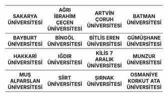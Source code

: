 <table class="unv">
  <br><br>
  <tr>
    <th>SAKARYA ÜNİVERSİTESİ</th>
    <th>AĞRI İBRAHİM ÇEÇEN ÜNİVERSİTESİ</th>
    <th>ARTVİN ÇORUH ÜNİVERSİTESİ</th>
    <th>BATMAN ÜNİVERSİTESİ</th>
  </tr>
  <tr>
    <th>BAYBURT ÜNİVERSİTESİ</th>
    <th>BİNGÖL ÜNİVERSİTESİ</th>
    <th>BİTLİS EREN ÜNİVERSİTESİ</th>
    <th>GÜMÜŞHANE ÜNİVERSİTESİ</th>
  </tr>
  <tr>
    <th>HAKKARİ ÜNİVERSİTESİ</th>
    <th>IĞDIR ÜNİVERSİTESİ</th>
    <th>KİLİS 7 ARALIK ÜNİVERSİTESİ</th>
    <th>MUNZUR ÜNİVERSİTESİ</th>
  </tr>
  <tr>
    <th>MUŞ ALPARSLAN ÜNİVERSİTESİ</th>
    <th>SİİRT ÜNİVERSİTESİ</th>
    <th>ŞIRNAK ÜNİVERSİTESİ</th>
    <th>OSMANİYE KORKUT ATA ÜNİVERSİTESİ</th>
  </tr>
</table>
